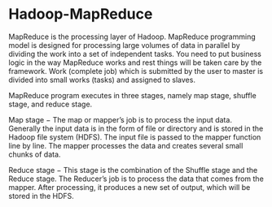 # Hadoop-MapReduce
MapReduce is the processing layer of Hadoop. MapReduce programming model is designed for processing large volumes of data in parallel by dividing the work into a set of independent tasks. You need to put business logic in the way MapReduce works and rest things will be taken care by the framework. Work (complete job) which is submitted by the user to master is divided into small works (tasks) and assigned to slaves.

MapReduce program executes in three stages, namely map stage, shuffle stage, and reduce stage.

Map stage − 
The map or mapper’s job is to process the input data. Generally the input data is in the form of file or directory and is stored in the Hadoop file system (HDFS). The input file is passed to the mapper function line by line. The mapper processes the data and creates several small chunks of data.

Reduce stage − 
This stage is the combination of the Shuffle stage and the Reduce stage. The Reducer’s job is to process the data that comes from the mapper. After processing, it produces a new set of output, which will be stored in the HDFS.
